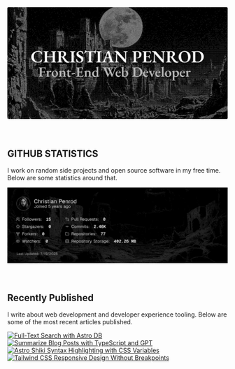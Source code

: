 
<picture>
  <source media="(prefers-color-scheme: dark)" srcset="assets/banner.dark.png?v=c5fcdff0-6730-40be-9dca-6e8f1e165329" width="843px" />
  <source media="(prefers-color-scheme: light)" srcset="assets/banner.light.png?v=c5fcdff0-6730-40be-9dca-6e8f1e165329" width="843px" />
  <img src="assets/banner.dark.png?v=c5fcdff0-6730-40be-9dca-6e8f1e165329" alt="Banner" width="843px" />
</picture>
<br />
<br />
<br />
<h2>GITHUB STATISTICS</h2>
<p>I work on random side projects and open source software in my free time. Below are some statistics around that.</p>
<picture>
  <source media="(prefers-color-scheme: dark)" srcset="assets/statistics.dark.png?v=c5fcdff0-6730-40be-9dca-6e8f1e165329" width="843px" />
  <source media="(prefers-color-scheme: light)" srcset="assets/statistics.light.png?v=c5fcdff0-6730-40be-9dca-6e8f1e165329" width="843px" />
  <img src="assets/statistics.dark.png?v=c5fcdff0-6730-40be-9dca-6e8f1e165329" alt="Github Statistics" width="843px" />
</picture>
<br />
<br />
<br />
<h2>Recently Published</h2>
<p>I write about web development and developer experience tooling. Below are some of the most recent articles published.</p>
<a href="https://christianpenrod.com/blog/full-text-search-with-astro-db"><img src="https://christianpenrod.com/blog/full-text-search-with-astro-db.png?v=c5fcdff0-6730-40be-9dca-6e8f1e165329" alt="Full-Text Search with Astro DB" width="421px" /></a>
<a href="https://christianpenrod.com/blog/summarize-blog-posts-with-typescript-and-gpt"><img src="https://christianpenrod.com/blog/summarize-blog-posts-with-typescript-and-gpt.png?v=c5fcdff0-6730-40be-9dca-6e8f1e165329" alt="Summarize Blog Posts with TypeScript and GPT" width="421px" /></a>
<a href="https://christianpenrod.com/blog/astro-shiki-syntax-highlighting-with-css-variables"><img src="https://christianpenrod.com/blog/astro-shiki-syntax-highlighting-with-css-variables.png?v=c5fcdff0-6730-40be-9dca-6e8f1e165329" alt="Astro Shiki Syntax Highlighting with CSS Variables" width="421px" /></a>
<a href="https://christianpenrod.com/blog/tailwindcss-responsive-design-without-breakpoints"><img src="https://christianpenrod.com/blog/tailwindcss-responsive-design-without-breakpoints.png?v=c5fcdff0-6730-40be-9dca-6e8f1e165329" alt="Tailwind CSS Responsive Design Without Breakpoints" width="421px" /></a>
